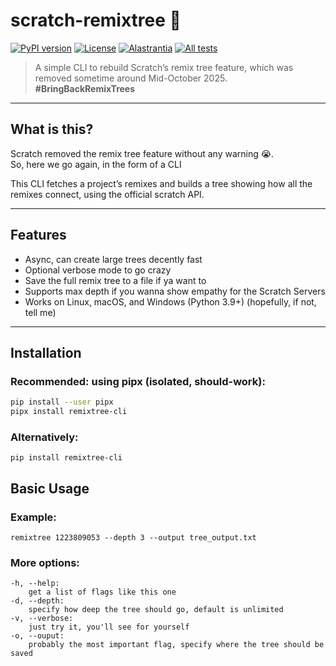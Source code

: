 # scratch-remixtree 🫚

[![PyPI version](https://img.shields.io/pypi/v/remixtree-cli)](https://pypi.org/project/remixtree-cli/)
[![License](https://img.shields.io/badge/license-MIT-green)](LICENSE)
[![Alastrantia](https://img.shields.io/badge/made_by-alastrantia-purple)](https://scratch.mit.edu/users/Alastrantia)
[![All tests](https://github.com/Alastrantia/scratch-remixtree/actions/workflows/test-cli.yml/badge.svg)](https://github.com/Alastrantia/scratch-remixtree/actions/workflows/test-cli.yml)

> A simple CLI to rebuild Scratch’s remix tree feature, which was removed sometime around Mid-October 2025.  
> **#BringBackRemixTrees**

---

## What is this?

Scratch removed the remix tree feature without any warning 😭.  
So, here we go again, in the form of a CLI

This CLI fetches a project’s remixes and builds a tree showing how all the remixes connect, using the official scratch API.

---

## Features

- Async, can create large trees decently fast
- Optional verbose mode to go crazy
- Save the full remix tree to a file if ya want to
- Supports max depth if you wanna show empathy for the Scratch Servers
- Works on Linux, macOS, and Windows (Python 3.9+) (hopefully, if not, tell me)

---

## Installation

### Recommended: using **pipx** (isolated, should-work):
```bash
pip install --user pipx
pipx install remixtree-cli
```
### Alternatively:

```
pip install remixtree-cli
```

## Basic Usage
### Example:
```
remixtree 1223809053 --depth 3 --output tree_output.txt
```
### More options:
```
-h, --help: 
    get a list of flags like this one
-d, --depth:
    specify how deep the tree should go, default is unlimited
-v, --verbose:
    just try it, you'll see for yourself
-o, --ouput:
    probably the most important flag, specify where the tree should be saved
```